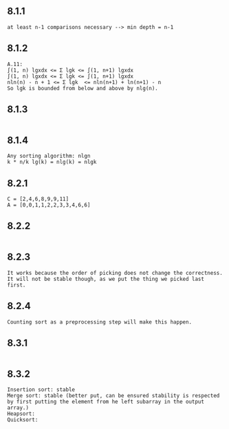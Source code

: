 ## 8.1.1
```
at least n-1 comparisons necessary --> min depth = n-1
```
## 8.1.2
```
A.11: 
∫(1, n) lgxdx <= Σ lgk <= ∫(1, n+1) lgxdx
∫(1, n) lgxdx <= Σ lgk <= ∫(1, n+1) lgxdx
nln(n) - n + 1 <= Σ lgk  <= nln(n+1) + ln(n+1) - n 
So lgk is bounded from below and above by nlg(n). 
```
## 8.1.3
```
```
## 8.1.4
```
Any sorting algorithm: nlgn
k * n/k lg(k) = nlg(k) = nlgk
```
## 8.2.1
```
C = [2,4,6,8,9,9,11]
A = [0,0,1,1,2,2,3,3,4,6,6]
```
## 8.2.2
```
```
## 8.2.3
```
It works because the order of picking does not change the correctness. 
It will not be stable though, as we put the thing we picked last first. 
```
## 8.2.4
```
Counting sort as a preprocessing step will make this happen. 
```
## 8.3.1
```
```
## 8.3.2
```
Insertion sort: stable
Merge sort: stable (better put, can be ensured stability is respected by first putting the element from he left subarray in the output array.)
Heapsort: 
Quicksort: 
```


